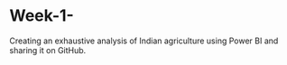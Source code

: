 # Week-1-
Creating an exhaustive analysis of Indian agriculture using Power BI and sharing it on GitHub.
